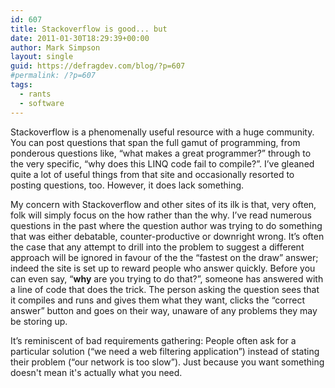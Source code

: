 ```yaml
---
id: 607
title: Stackoverflow is good... but
date: 2011-01-30T18:29:39+00:00
author: Mark Simpson
layout: single
guid: https://defragdev.com/blog/?p=607
#permalink: /?p=607
tags:
  - rants
  - software
---
```

Stackoverflow is a phenomenally useful resource with a huge community. You can post questions that span the full gamut of programming, from ponderous questions like, “what makes a great programmer?” through to the very specific, “why does this LINQ code fail to compile?”. I’ve gleaned quite a lot of useful things from that site and occasionally resorted to posting questions, too. However, it does lack something.

My concern with Stackoverflow and other sites of its ilk is that, very often, folk will simply focus on the how rather than the why. I’ve read numerous questions in the past where the question author was trying to do something that was either debatable, counter-productive or downright wrong. It’s often the case that any attempt to drill into the problem to suggest a different approach will be ignored in favour of the the “fastest on the draw” answer; indeed the site is set up to reward people who answer quickly. Before you can even say, “**why** are you trying to do that?”, someone has answered with a line of code that does the trick. The person asking the question sees that it compiles and runs and gives them what they want, clicks the “correct answer” button and goes on their way, unaware of any problems they may be storing up.

It’s reminiscent of bad requirements gathering: People often ask for a particular solution (“we need a web filtering application”) instead of stating their problem (“our network is too slow”). Just because you want something doesn't mean it's actually what you need.